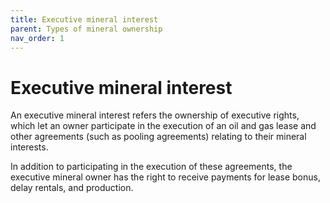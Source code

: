 ```yaml
---
title: Executive mineral interest
parent: Types of mineral ownership
nav_order: 1
---
```


# Executive mineral interest

An executive mineral interest refers the ownership of executive rights, which let an owner participate in the execution of an oil and gas lease and other agreements (such as pooling agreements) relating to their mineral interests.

In addition to participating in the execution of these agreements, the executive mineral owner has the right to receive payments for lease bonus, delay rentals, and production.
